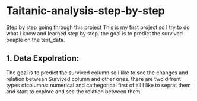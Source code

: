 # Taitanic-analysis-step-by-step
Step by step  going through this project 
This is my  first project so I try to do what I know and learned step by step.
the  goal is to predict the  survived peaple on the test_data.

## 1. Data  Expolration:
The goal is to predict the survived column so I  like  to see the changes and relation betwean Survived column and other ones.
there are two difrent types ofcolumns: numerical  and cathegorical 
first of all I like to seprat  them  and  start to explore and see the relation  between  them 
